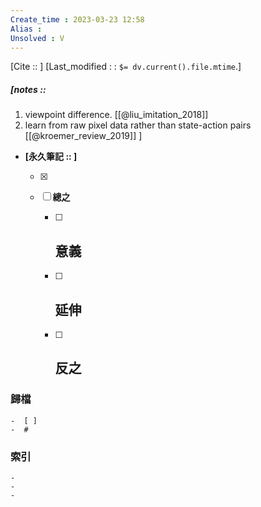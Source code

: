 ```yaml
---
Create_time : 2023-03-23 12:58
Alias : 
Unsolved : V
---
```

[Cite ::  ]
[Last_modified : : `$= dv.current().file.mtime`.]
##### [notes ::  
1. viewpoint difference. [[@liu_imitation_2018]]
2. learn from raw pixel data rather than state-action pairs [[@kroemer_review_2019]]
]

- **[永久筆記 :: ]**
	
	- [x]
	
	- [ ] **總之**
		
		- [ ] **意義**
			-
		
		- [ ] **延伸**
			- 
		
		- [ ] **反之**
			-
		


### 歸檔 
	-  [ ]
	-  #

### 索引
	-
	-
	-
	
